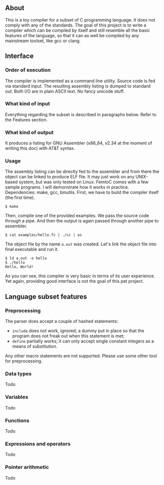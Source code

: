 ## About
This is a toy compiler for a subset of C programming language.
It does not comply with any of the standards.
The goal of this project is to write a compiler which can be compiled by itself and still resemble all the basic features of the language, so that it can as well be compiled by any mainstream toolset, like gcc or clang.
## Interface
### Order of execution
The compiler is implemented as a command line utility.
Source code is fed via standard input. The resulting assembly listing is dumped to standard out. Both I/O are in plain ASCII text. No fancy unicode stuff.
### What kind of input
Everything regarding the subset is described in paragraphs below. Refer to the Features section.
### What kind of output
It produces a listing for GNU Assembler (x86_64, v2.34 at the moment of writing this doc) with AT&T syntax.
### Usage
The assembly listing can be directly fed to the assembler and from there the object can be linked to produce ELF file. It may just work on any UNIX-based system, but was only tested on Linux.
FemtoC comes with a few sample programs. I will demonstrate how it works in practice.
Dependencies: make, gcc, binutils.
First, we have to build the compiler itself (the first time).
```
$ make
```
Then, compile one of the provided examples. We pass the source code through a pipe. And then the output is again passed through another pipe to assembler.
```
$ cat examples/hello.fc | ./cc | as
```
The object file by the name ``a.out`` was created. Let's link the object file into final executable and run it.
```
$ ld a.out -o hello
$ ./hello
Hello, World!
```
As you can see, this compiler is very basic in terms of its user experience. Yet again, providing good interface is not the goal of this pet project.
## Language subset features
### Preprocessing
The parser does accept a couple of hashed statements:
- ``include`` does not work, ignored; a dummy put in place so that the program does not freak out when this statement is met;
- ``define`` partially works; it can only accept single constant integers as a means of substitution.

Any other macro statements are not supported. Please use some other tool for preprocessing.
### Data types
Todo
### Variables
Todo
### Functions
Todo
### Expressions and operators
Todo
### Pointer arithmetic
Todo


